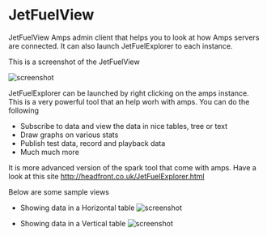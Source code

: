 # JetFuelView
JetFuelView Amps admin client that helps you to look at how Amps servers are connected. It can also launch JetFuelExplorer to each instance.

This is a screenshot of the JetFuelView

![screenshot](http://headfront.co.uk/JetFuelView.png)

JetFuelExplorer can be launched by right clicking on the amps instance. This is a very powerful tool that an help worh with amps. You can do the following 
* Subscribe to data and view the data in nice tables, tree or text
* Draw graphs on various stats
* Publish test data, record and playback data
* Much much more

It is more advanced version of the spark tool that come with amps. Have a look at this site http://headfront.co.uk/JetFuelExplorer.html 

Below are some sample views
* Showing data in a Horizontal table
![screenshot](http://headfront.co.uk/HorizontalView.png)

* Showing data in a Vertical table
![screenshot](http://headfront.co.uk/VerticalView.png)
